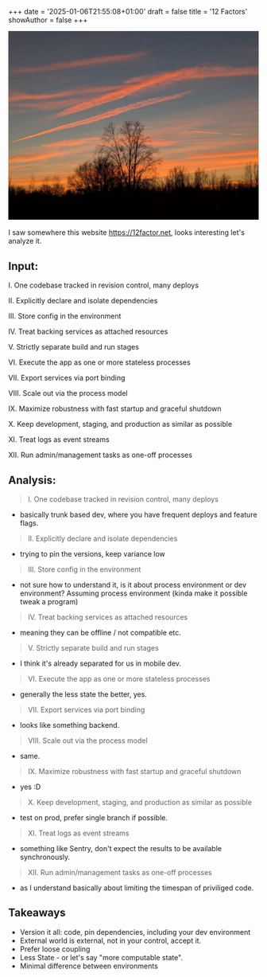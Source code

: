 +++
date = '2025-01-06T21:55:08+01:00'
draft = false
title = '12 Factors'
showAuthor = false
+++

![feature](feature.jpg)

I saw somewhere this website https://12factor.net, looks interesting let's analyze it.

## Input: 

I. One codebase tracked in revision control, many deploys

II. Explicitly declare and isolate dependencies

III. Store config in the environment

IV. Treat backing services as attached resources

V. Strictly separate build and run stages

VI. Execute the app as one or more stateless processes

VII. Export services via port binding

VIII. Scale out via the process model

IX. Maximize robustness with fast startup and graceful shutdown

X. Keep development, staging, and production as similar as possible

XI. Treat logs as event streams

XII. Run admin/management tasks as one-off processes


## Analysis: 

>I. One codebase tracked in revision control, many deploys 
- basically trunk based dev, where you have frequent deploys and feature flags.

> II. Explicitly declare and isolate dependencies
- trying to pin the versions, keep variance low

> III. Store config in the environment
- not sure how to understand it, is it about process environment or dev environment? Assuming process environment (kinda make it possible tweak a program)

>IV. Treat backing services as attached resources
- meaning they can be offline / not compatible etc.

>V. Strictly separate build and run stages
- I think  it's already separated for us in mobile dev.

>VI. Execute the app as one or more stateless processes
- generally the less state the better, yes.

>VII. Export services via port binding
- looks like something backend.

>VIII. Scale out via the process model
- same.

>IX. Maximize robustness with fast startup and graceful shutdown
- yes :D

>X. Keep development, staging, and production as similar as possible
- test on prod, prefer single branch if possible.

>XI. Treat logs as event streams
- something like Sentry, don't expect the results to be available synchronously.

>XII. Run admin/management tasks as one-off processes
- as I understand basically about limiting the timespan of priviliged code.


## Takeaways

* Version it all: code, pin dependencies, including your dev environment
* External world is external, not in your control, accept it.
* Prefer loose coupling
* Less State - or let's say "more computable state".
* Minimal difference between environments

